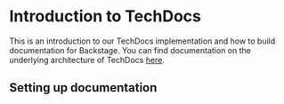 # Introduction to TechDocs

This is an introduction to our TechDocs implementation and how to build documentation for Backstage. You can find documentation on the underlying architecture of TechDocs [here](https://backstage.io/docs/features/techdocs/techdocs-overview).

## Setting up documentation
